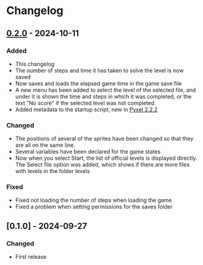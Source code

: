 # Changelog

## [0.2.0] - 2024-10-11

### Added

- This changelog
- The number of steps and time it has taken to solve the level is now saved
- Now saves and loads the elapsed game time in the game save file
- A new menu has been added to select the level of the selected file, and under it is shown the time and steps in which it was completed, or the text "No score" if the selected level was not completed
- Added metadata to the startup script, new in [Pyxel 2.2.2](https://github.com/kitao/pyxel/blob/main/CHANGELOG.md#222)

### Changed

- The positions of several of the sprites have been changed so that they are all on the same line.
- Several variables have been declared for the game states
- Now when you select Start, the list of official levels is displayed directly. The Select file option was added, which shows if there are more files with levels in the folder levels

### Fixed

- Fixed not loading the number of steps when loading the game
- Fixed a problem when setting permissions for the saves folder

## [0.1.0] - 2024-09-27

### Changed

- First release

[0.2.0]: https://github.com/son-link/ticoban-pyxel/compare/v.0.1.0...v.0.2.0